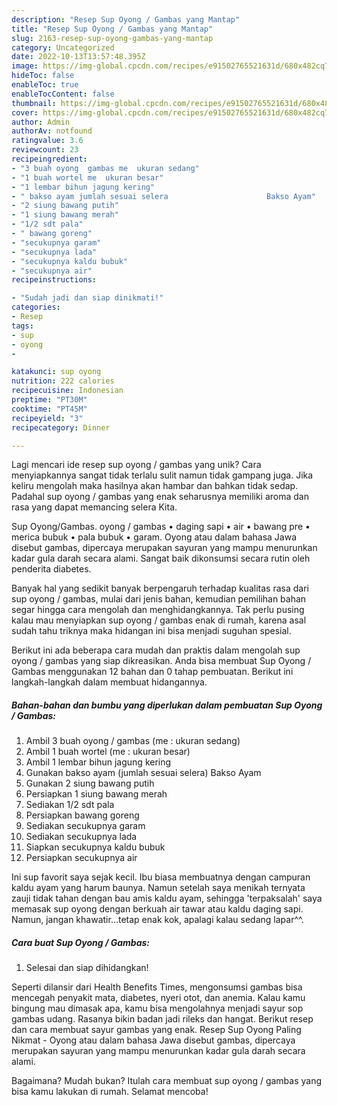 ```yaml
---
description: "Resep Sup Oyong / Gambas yang Mantap"
title: "Resep Sup Oyong / Gambas yang Mantap"
slug: 2163-resep-sup-oyong-gambas-yang-mantap
category: Uncategorized
date: 2022-10-13T13:57:48.395Z
image: https://img-global.cpcdn.com/recipes/e91502765521631d/680x482cq70/sup-oyong-gambas-foto-resep-utama.jpg
hideToc: false
enableToc: true
enableTocContent: false
thumbnail: https://img-global.cpcdn.com/recipes/e91502765521631d/680x482cq70/sup-oyong-gambas-foto-resep-utama.jpg
cover: https://img-global.cpcdn.com/recipes/e91502765521631d/680x482cq70/sup-oyong-gambas-foto-resep-utama.jpg
author: Admin
authorAv: notfound
ratingvalue: 3.6
reviewcount: 23
recipeingredient:
- "3 buah oyong  gambas me  ukuran sedang"
- "1 buah wortel me  ukuran besar"
- "1 lembar bihun jagung kering"
- " bakso ayam jumlah sesuai selera                      Bakso Ayam"
- "2 siung bawang putih"
- "1 siung bawang merah"
- "1/2 sdt pala"
- " bawang goreng"
- "secukupnya garam"
- "secukupnya lada"
- "secukupnya kaldu bubuk"
- "secukupnya air"
recipeinstructions:

- "Sudah jadi dan siap dinikmati!"
categories:
- Resep
tags:
- sup
- oyong
- 

katakunci: sup oyong  
nutrition: 222 calories
recipecuisine: Indonesian
preptime: "PT30M"
cooktime: "PT45M"
recipeyield: "3"
recipecategory: Dinner

---
```





Lagi mencari ide resep sup oyong / gambas yang unik? Cara menyiapkannya sangat tidak terlalu sulit namun tidak gampang juga. Jika keliru mengolah maka hasilnya akan hambar dan bahkan tidak sedap. Padahal sup oyong / gambas yang enak seharusnya memiliki aroma dan rasa yang dapat memancing selera Kita.





Sup Oyong/Gambas. oyong / gambas • daging sapi • air • bawang pre • merica bubuk • pala bubuk • garam. Oyong atau dalam bahasa Jawa disebut gambas, dipercaya merupakan sayuran yang mampu menurunkan kadar gula darah secara alami. Sangat baik dikonsumsi secara rutin oleh penderita diabetes.

Banyak hal yang sedikit banyak berpengaruh terhadap kualitas rasa dari sup oyong / gambas, mulai dari jenis bahan, kemudian pemilihan bahan segar hingga cara mengolah dan menghidangkannya. Tak perlu pusing kalau mau menyiapkan sup oyong / gambas enak di rumah, karena asal sudah tahu triknya maka hidangan ini bisa menjadi suguhan spesial.






Berikut ini ada beberapa cara mudah dan praktis dalam mengolah sup oyong / gambas yang siap dikreasikan. Anda bisa membuat Sup Oyong / Gambas menggunakan 12 bahan dan 0 tahap pembuatan. Berikut ini langkah-langkah dalam membuat hidangannya.

<!--inarticleads1-->

##### Bahan-bahan dan bumbu yang diperlukan dalam pembuatan Sup Oyong / Gambas:

1. Ambil 3 buah oyong / gambas (me : ukuran sedang)
1. Ambil 1 buah wortel (me : ukuran besar)
1. Ambil 1 lembar bihun jagung kering
1. Gunakan  bakso ayam (jumlah sesuai selera)                      Bakso Ayam
1. Gunakan 2 siung bawang putih
1. Persiapkan 1 siung bawang merah
1. Sediakan 1/2 sdt pala
1. Persiapkan  bawang goreng
1. Sediakan secukupnya garam
1. Sediakan secukupnya lada
1. Siapkan secukupnya kaldu bubuk
1. Persiapkan secukupnya air


Ini sup favorit saya sejak kecil. Ibu biasa membuatnya dengan campuran kaldu ayam yang harum baunya. Namun setelah saya menikah ternyata zauji tidak tahan dengan bau amis kaldu ayam, sehingga &#39;terpaksalah&#39; saya memasak sup oyong dengan berkuah air tawar atau kaldu daging sapi. Namun, jangan khawatir…tetap enak kok, apalagi kalau sedang lapar^^. 

<!--inarticleads2-->

##### Cara buat Sup Oyong / Gambas:


1. Selesai dan siap dihidangkan!

Seperti dilansir dari Health Benefits Times, mengonsumsi gambas bisa mencegah penyakit mata, diabetes, nyeri otot, dan anemia. Kalau kamu bingung mau dimasak apa, kamu bisa mengolahnya menjadi sayur sop gambas udang. Rasanya bikin badan jadi rileks dan hangat. Berikut resep dan cara membuat sayur gambas yang enak. Resep Sup Oyong Paling Nikmat - Oyong atau dalam bahasa Jawa disebut gambas, dipercaya merupakan sayuran yang mampu menurunkan kadar gula darah secara alami. 

Bagaimana? Mudah bukan? Itulah cara membuat sup oyong / gambas yang bisa kamu lakukan di rumah. Selamat mencoba!
